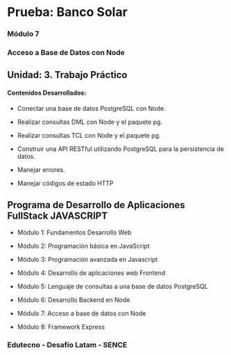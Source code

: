 # Prueba: Banco Solar

### Módulo 7
### Acceso a Base de Datos con Node

## Unidad: 3. Trabajo Práctico

#### Contenidos Desarrollados:

- Conectar una base de datos PostgreSQL con Node.

- Realizar consultas DML con Node y el paquete pg.

- Realizar consultas TCL con Node y el paquete pg.

- Construir una API RESTful utilizando PostgreSQL para la persistencia de datos.

- Manejar errores.

- Manejar códigos de estado HTTP

## Programa de Desarrollo de Aplicaciones FullStack JAVASCRIPT

- Módulo 1: Fundamentos Desarrollo Web

- Módulo 2: Programación básica en JavaScript

- Módulo 3: Programación avanzada en Javascript

- Módulo 4: Desarrollo de aplicaciones web Frontend

- Módulo 5: Lenguaje de consultas a una base de datos PostgreSQL

- Módulo 6: Desarrollo Backend en Node

- Módulo 7: Acceso a base de datos con Node

- Módulo 8: Framework Express


### Edutecno - Desafío Latam - SENCE